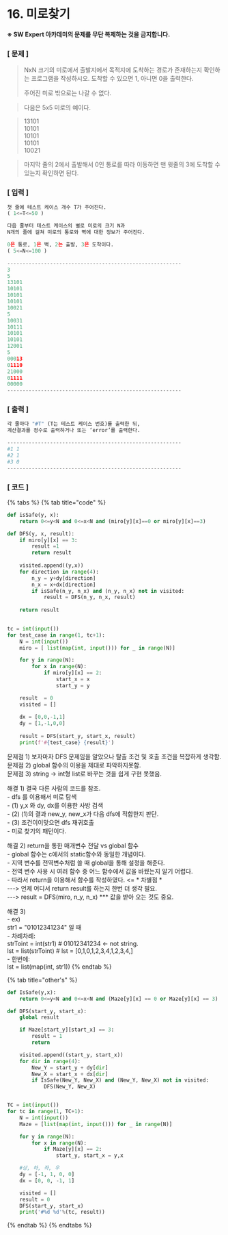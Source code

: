 # 16. 미로찾기

**※ SW Expert 아카데미의 문제를 무단 복제하는 것을 금지합니다.**

### \[ 문제 \]

> NxN 크기의 미로에서 출발지에서 목적지에 도착하는 경로가 존재하는지 확인하는 프로그램을 작성하시오. 도착할 수 있으면 1, 아니면 0을 출력한다.  
>   
> 주어진 미로 밖으로는 나갈 수 없다.

> 다음은 5x5 미로의 예이다.

> 13101  
>           10101  
>           10101  
>           10101  
>           10021

> 마지막 줄의 2에서 출발해서 0인 통로를 따라 이동하면 맨 윗줄의 3에 도착할 수 있는지 확인하면 된다.

### **\[ 입력 \]**

```python
첫 줄에 테스트 케이스 개수 T가 주어진다.   
( 1<=T<=50 )

다음 줄부터 테스트 케이스의 별로 미로의 크기 N과 
N개의 줄에 걸쳐 미로의 통로와 벽에 대한 정보가 주어진다. 

0은 통로, 1은 벽, 2는 출발, 3은 도착이다. 
( 5<=N<=100 )

---------------------------------------------------------
3
5
13101
10101
10101
10101
10021
5
10031
10111
10101
10101
12001
5
00013
01110
21000
01111
00000
---------------------------------------------------------
```

### **\[ 출력 \]**

```python
각 줄마다 "#T" (T는 테스트 케이스 번호)를 출력한 뒤, 
계산결과를 정수로 출력하거나 또는 ‘error’를 출력한다.

---------------------------------------------------------
#1 1
#2 1
#3 0
---------------------------------------------------------
```

### \[ 코드 \]

{% tabs %}
{% tab title="code" %}
```python
def isSafe(y, x):
    return 0<=y<N and 0<=x<N and (miro[y][x]==0 or miro[y][x]==3)

def DFS(y, x, result):
	if miro[y][x] == 3:
		result =1
		return result
    
	visited.append((y,x))
	for direction in range(4):
		n_y = y+dy[direction]
		n_x = x+dx[direction]
		if isSafe(n_y, n_x) and (n_y, n_x) not in visited:
			result = DFS(n_y, n_x, result)
            
	return result

            
tc = int(input())
for test_case in range(1, tc+1):
	N = int(input())
	miro = [ list(map(int, input())) for _ in range(N)]

	for y in range(N):
		for x in range(N):
			if miro[y][x] == 2: 
				start_x = x
				start_y = y

	result  = 0
	visited = []
    
	dx = [0,0,-1,1]
	dy = [1,-1,0,0]
    
	result = DFS(start_y, start_x, result)
	print(f'#{test_case} {result}')
```

문제점 1\)  보자마자 DFS 문제임을 알았으나 탈출 조건 및 호출 조건을 복잡하게 생각함.  문제점 2\)  global 함수의 이용을 제대로 파악하지못함.  
문제점 3\)  string -&gt; int형 list로 바꾸는 것을 쉽게 구현 못했음.

해결 1\)  결국 다른 사람의 코드를 참조.  
           - dfs 를 이용해서 미로 탐색  
           - \(1\) y,x 와 dy, dx를 이용한 사방 검색  
           - \(2\) \(1\)의 결과 new\_y, new\_x가 다음 dfs에 적합한지 판단.  
           - \(3\) 조건이이맞으면 dfs 재귀호출  
           - 미로 찾기의 패턴이다.

해결 2\)  return을 통한 매개변수 전달 vs global 함수  
           - global 함수는 c에서의 static함수와 동일한 개념이다.  
           - 지역 변수를 전역변수처럼 쓸 때 global을 통해 설정을 해준다.  
           - 전역 변수 사용 시 여러 함수 중 어느 함수에서 값을 바꿨는지 알기 어렵다.  
           - 따라서 return을 이용해서 함수를 작성하였다. &lt;= \* 차별점 \*  
             ---&gt; 언제 어디서 return result를 하는지 한번 더 생각 필요.  
             ---&gt; result = DFS\(miro, n\_y, n\_x\) \*\*\* 값을 받아 오는 것도 중요.  
  
해결 3\)   
           - ex\)  
                str1 = "01012341234" 일 때  
           - 차례차례:  
                strToint = int\(str1\)       \# 01012341234 &lt;- not string.  
                lst = list\(strToint\)         \# lst = \[0,1,0,1,2,3,4,1,2,3,4,\]  
           - 한번에:  
                lst = list\(map\(int, str1\)\)
{% endtab %}

{% tab title="other\'s" %}
```python
def IsSafe(y,x):
    return 0<=y<N and 0<=x<N and (Maze[y][x] == 0 or Maze[y][x] == 3)

def DFS(start_y, start_x):
    global result

    if Maze[start_y][start_x] == 3:
        result = 1
        return

    visited.append((start_y, start_x))
    for dir in range(4):
        New_Y = start_y + dy[dir]
        New_X = start_x + dx[dir]
        if IsSafe(New_Y, New_X) and (New_Y, New_X) not in visited:
            DFS(New_Y, New_X)


TC = int(input())
for tc in range(1, TC+1):
    N = int(input())
    Maze = [list(map(int, input())) for _ in range(N)]

    for y in range(N):
        for x in range(N):
            if Maze[y][x] == 2:
                start_y, start_x = y,x

    #상, 하, 좌, 우
    dy = [-1, 1, 0, 0]
    dx = [0, 0, -1, 1]

    visited = []
    result = 0
    DFS(start_y, start_x)
    print('#%d %d'%(tc, result))
```
{% endtab %}
{% endtabs %}

